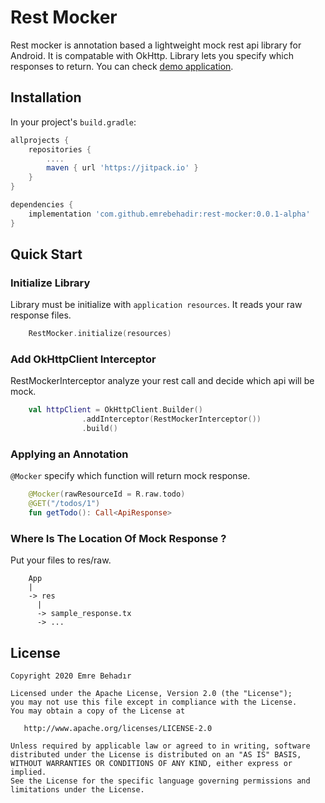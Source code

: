 # Rest Mocker

Rest mocker is annotation based a lightweight mock rest api library for Android. It is compatable with OkHttp. Library lets you specify which responses to return. You can check [demo application](https://github.com/emrebehadir/rest-mocker-sample).

## Installation

In your project's `build.gradle`:
```gradle
allprojects {
    repositories {
        ....
        maven { url 'https://jitpack.io' }
    }
}
```
```gradle
dependencies {
    implementation 'com.github.emrebehadir:rest-mocker:0.0.1-alpha'
}
```

## Quick Start

### Initialize Library

Library must be initialize with `application resources`. It reads your raw response files.

```kotlin
    RestMocker.initialize(resources)
```

### Add OkHttpClient Interceptor

RestMockerInterceptor analyze your rest call and decide which api will be mock.

```kotlin
    val httpClient = OkHttpClient.Builder()
                .addInterceptor(RestMockerInterceptor())
                .build()
```

### Applying an Annotation

`@Mocker` specify which function will return mock response.

```kotlin
    @Mocker(rawResourceId = R.raw.todo)
    @GET("/todos/1")
    fun getTodo(): Call<ApiResponse>
```

### Where Is The Location Of Mock Response ?

Put your files to res/raw.

```
    App
    |
    -> res
      |
      -> sample_response.tx
      -> ...   
```

## License

```
Copyright 2020 Emre Behadır

Licensed under the Apache License, Version 2.0 (the "License");
you may not use this file except in compliance with the License.
You may obtain a copy of the License at

   http://www.apache.org/licenses/LICENSE-2.0

Unless required by applicable law or agreed to in writing, software
distributed under the License is distributed on an "AS IS" BASIS,
WITHOUT WARRANTIES OR CONDITIONS OF ANY KIND, either express or implied.
See the License for the specific language governing permissions and
limitations under the License.
```
